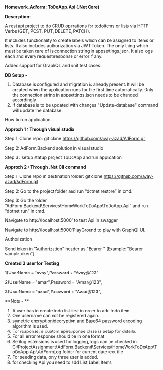 **Homework_Adform: ToDoApp.Api (.Net Core)**

 
**Description:**

A rest api project to do CRUD operations for todoitems or lists via HTTP Verbs (GET, POST, PUT, DELETE, PATCH).

It includes functionality to create labels which can be assigned to items or lists. It also includes  authorization via JWT Token. The only thing which must be taken care of is connection string in appsettings.json.
It also logs each and every request/response or error if any.

Added support for GraphQL and unit test cases.

**DB Setup -**

1. Database is configured and migration is already present. It will be created when the application runs for the first time automatically. Only the connection string in appsettings.json needs to be changed accordingly.
2. If database is to be updated with changes "Update-database" command will update the database.


How to run application

**Approch 1 : Through visual studio**

Step 1: Clone repo:
git clone https://github.com/avay-azad/AdForm.git

Step 2: AdForm.Backend solution in visual studio

Step 3 : setup statup project ToDoApp and run application


**Approch 2 : Through .Net Cli command**

Step 1: Clone repo in destination folder: git clone https://github.com/avay-azad/AdForm.git

Step 2: Go to the project folder and run “dotnet restore” in cmd.

Step 3: Go the folder “AdForm.Backend\Services\HomeWorkToDoApp\ToDoApp.Api” and run “dotnet run” in cmd.

Navigate to http://localhost:5000/ to test Api in swagger

Navigate to http://localhost:5000/PlayGround to play with GraphQl UI.


Authorization

Send token in "Authorization" header as "Bearer <token>" (Example: "Bearer sampletoken")

**Created 3 user for Testing**
 
1)UserName = "avay",Password = "Avay@123"
 
2)UserName = "amar",Password = "Amar@123",
 
3)UserName = "azad",Password = "Azad@123",


**Note - **
1. A user has to create todo list first in order to add todo item. 
2. One username can not be registered again.
3. symetric encryption/decryption and Base64 password encoding algorithm is used.
4. For response, a custom apiresponse class is setup for details.
5. For all error response should be in one format 
6. Serilog estensions is used for logging, logs can be checked in C:\ProjectAssignment\AdForm.Backend\Services\HomeWorkToDoApp\ToDoApp.Api\AdFormLog folder for current date text file
7. For seeding data, only three user is added. 
8. for checking Api you need to add List,Label,Items 
